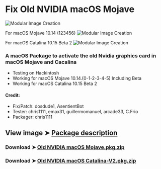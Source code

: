 # Fix Old NVIDIA macOS Mojave

![Modular Image Creation](https://i25.servimg.com/u/f25/18/50/18/69/old_nv10.png)

For macOS Mojave 10.14 (123456)
![Modular Image Creation](https://i25.servimg.com/u/f25/18/50/18/69/webp_n16.gif)

For macOS Catalina 10.15 Beta 2
![Modular Image Creation](https://i25.servimg.com/u/f25/18/50/18/69/captu695.png)



### A macOS Package to activate the old Nvidia graphics card in macOS Mojave and Cacalina
- Testing on Hackintosh
- Working for macOS Mojave 10.14.(0-1-2-3-4-5) Including Beta
- Working for macOS Catalina 10.15 Beta 2


#### Credit: 
- Fix/Patch: dosdude1, AsentientBot
- Tester: chris1111, emax31, guillermomanuel, arcade33, C.Frio
- Packager: chris1111


## View image ➤ [Package description](https://drive.google.com/drive/folders/1uZZJqktkxuBTTLKbeNMXF6oXJEQfB2s7?usp=sharing)


### Download ➤ [Old NVIDIA macOS Mojave.pkg.zip](https://github.com/chris1111/Fix-Old-NVIDIA-macOS-Mojave/releases/tag/V1)

### Download ➤ [Old NVIDIA macOS Catalina-V2.pkg.zip](https://github.com/chris1111/Fix-Old-NVIDIA-macOS-Mojave/releases/tag/V2)
